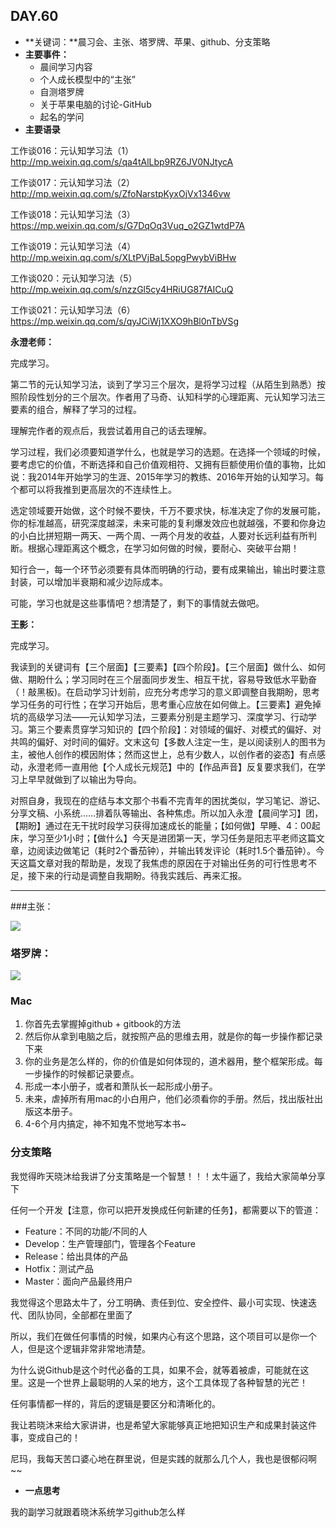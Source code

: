  ## DAY.60
+ **关键词：**晨习会、主张、塔罗牌、苹果、github、分支策略
+ **主要事件：**
    + 晨间学习内容
    + 个人成长模型中的“主张”
    + 自测塔罗牌
    + 关于苹果电脑的讨论-GitHub
    + 起名的学问
+ **主要语录**

工作谈016：元认知学习法（1）http://mp.weixin.qq.com/s/qa4tAlLbp9RZ6JV0NJtycA

工作谈017：元认知学习法（2）http://mp.weixin.qq.com/s/ZfoNarstpKyxOjVx1346vw

工作谈018：元认知学习法（3）https://mp.weixin.qq.com/s/G7DqOq3Vuq_o2GZ1wtdP7A

工作谈019：元认知学习法（4）http://mp.weixin.qq.com/s/XLtPVjBaL5opgPwybViBHw

工作谈020：元认知学习法（5）http://mp.weixin.qq.com/s/nzzGl5cy4HRiUG87fAICuQ

工作谈021：元认知学习法（6）https://mp.weixin.qq.com/s/qyJCiWj1XXO9hBl0nTbVSg

**永澄老师：**

完成学习。

第二节的元认知学习法，谈到了学习三个层次，是将学习过程（从陌生到熟悉）按照阶段性划分的三个层次。作者用了马奇、认知科学的心理距离、元认知学习法三要素的组合，解释了学习的过程。

理解完作者的观点后，我尝试着用自己的话去理解。

学习过程，我们必须要知道学什么，也就是学习的选题。在选择一个领域的时候，要考虑它的价值，不断选择和自己价值观相符、又拥有巨额使用价值的事物，比如说：我2014年开始学习的生涯、2015年学习的教练、2016年开始的认知学习。每个都可以将我推到更高层次的不连续性上。

选定领域要开始做，这个时候不要快，千万不要求快，标准决定了你的发展可能，你的标准越高，研究深度越深，未来可能的复利爆发效应也就越强，不要和你身边的小白比拼短期一两天、一两个周、一两个月发的收益，人要对长远利益有所判断。根据心理距离这个概念，在学习如何做的时候，要耐心、突破平台期！

知行合一，每一个环节必须要有具体而明确的行动，要有成果输出，输出时要注意封装，可以增加半衰期和减少边际成本。

可能，学习也就是这些事情吧？想清楚了，剩下的事情就去做吧。

**王影：**

完成学习。

我读到的关键词有【三个层面】【三要素】【四个阶段】。【三个层面】做什么、如何做、期盼什么；学习同时在三个层面同步发生、相互干扰，容易导致低水平勤奋（！敲黑板)。在启动学习计划前，应充分考虑学习的意义即调整自我期盼，思考学习任务的可行性；在学习开始后，思考重心应放在如何做上。【三要素】避免掉坑的高级学习法——元认知学习法，三要素分别是主题学习、深度学习、行动学习。第三个要素贯穿学习知识的【四个阶段】：对领域的偏好、对模式的偏好、对共鸣的偏好、对时间的偏好。文末这句【多数人注定一生，是以阅读别人的图书为主，被他人创作的模因附体；然而这世上，总有少数人，以创作者的姿态】有点感动，永澄老师一直用他【个人成长元规范】中的【作品声音】反复要求我们，在学习上早早就做到了以输出为导向。

对照自身，我现在的症结与本文那个书看不完青年的困扰类似，学习笔记、游记、分享文稿、小系统……排着队等输出、各种焦虑。所以加入永澄【晨间学习】团，【期盼】通过在无干扰时段学习获得加速成长的能量；【如何做】早睡、4：00起床，学习至少1小时；【做什么】今天是进团第一天，学习任务是阳志平老师这篇文章，边阅读边做笔记（耗时2个番茄钟），并输出转发评论（耗时1.5个番茄钟）。今天这篇文章对我的帮助是，发现了我焦虑的原因在于对输出任务的可行性思考不足，接下来的行动是调整自我期盼。待我实践后、再来汇报。

- - - - -------

###主张：

![](./_image/213478323403442559.png)

### 塔罗牌：


![](./_image/197538704616112863.png)

### Mac

1. 你首先去掌握掉github + gitbook的方法
2. 然后你从拿到电脑之后，就按照产品的思维去用，就是你的每一步操作都记录下来
3. 你的业务是怎么样的，你的价值是如何体现的，道术器用，整个框架形成。每一步操作的时候都记录要点。
4. 形成一本小册子，或者和萧队长一起形成小册子。
5. 未来，虐掉所有用mac的小白用户，他们必须看你的手册。然后，找出版社出版这本册子。
6. 4-6个月内搞定，神不知鬼不觉地写本书~

### 分支策略

我觉得昨天晓沐给我讲了分支策略是一个智慧！！！太牛逼了，我给大家简单分享下

任何一个开发【注意，你可以把开发换成任何新建的任务】，都需要以下的管道：

- Feature：不同的功能/不同的人
- Develop：生产管理部门，管理各个Feature
- Release：给出具体的产品
- Hotfix：测试产品
- Master：面向产品最终用户

我觉得这个思路太牛了，分工明确、责任到位、安全控件、最小可实现、快速迭代、团队协同，全部都在里面了

所以，我们在做任何事情的时候，如果内心有这个思路，这个项目可以是你一个人，但是这个逻辑非常非常地清楚。

为什么说Github是这个时代必备的工具，如果不会，就等着被虐，可能就在这里。这是一个世界上最聪明的人呆的地方，这个工具体现了各种智慧的光芒！


任何事情都一样的，背后的逻辑是要区分和清晰化的。

我让若晓沐来给大家讲讲，也是希望大家能够真正地把知识生产和成果封装这件事，变成自己的！

尼玛，我每天苦口婆心地在群里说，但是实践的就那么几个人，我也是很郁闷啊~~

+ **一点思考**

我的副学习就跟着晓沐系统学习github怎么样